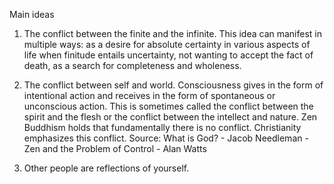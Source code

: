 Main ideas

1) The conflict between the finite and the infinite. This idea can manifest in multiple ways: as a desire for absolute certainty in various aspects of life when finitude entails uncertainty, not wanting to accept the fact of death, as a search for completeness and wholeness.

2) The conflict between self and world. Consciousness gives in the form of intentional action and receives in the form of spontaneous or unconscious action. This is sometimes called the conflict between the spirit and the flesh or the conflict between the intellect and nature. Zen Buddhism holds that fundamentally there is no conflict. Christianity emphasizes this conflict. Source: What is God? - Jacob Needleman - Zen and the Problem of Control - Alan Watts

3) Other people are reflections of yourself.